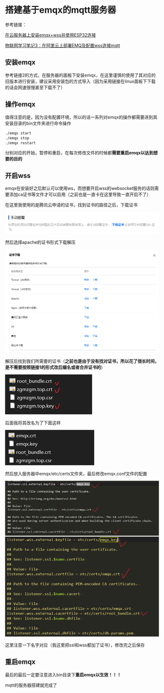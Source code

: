# 搭建基于emqx的mqtt服务器

参考链接：

[在云服务器上安装emqx+wss并使用ESP32连接 ](https://yuanze.wang/posts/emqx-wss-esp32/#测试服务器)

[物联网学习笔记3：在阿里云上部署EMQ及配置wss连接mqtt](https://blog.csdn.net/weixin_43440746/article/details/103791278)



## 安装emqx

参考链接2的方式，在服务器的面板下安装emqx，在这里谨慎的使用了其对应的旧版本进行安装，建议采用安装包的方式导入（因为采用链接在linux面板下下载的话会网速很慢甚至下载不了）



## 操作emqx

值得注意的是，因为没有配置环境，所以的话一系列对emqx的操作都需要进到其安装目录的bin文件夹进行命令操作

```
./emqx start
./emqx stop
./emqx restart
```

分别对应的开始，暂停和重启，在每次修改文件的时候都**需要重启emqx以达到想要的目的**



## 开启wss

emqx在安装好之后默认可以使用ws，而想要开启wss的websocket服务的话则需要添加ca证书等文件才可以启用（之前也是一直卡在这里导致一直开启不了）



在这里我使用的是腾讯云申请的证书，找到证书的路径之后，下载证书

![image-20230203133705515](images/image-20230203133705515.png)

然后选择apache的证书形式下载解压

<img src="images/image-20230203133730635.png" alt="image-20230203133730635" style="zoom:80%;" />

解压后找到我们所需要的证书（**之前也是由于没有找对证书，所以花了很长时间，是不需要按照链接1的形式改后缀名或者合并证书的**）

![image-20230203133856559](images/image-20230203133856559.png)

后面我将其改名为了下面这样

![image-20230203133927470](images/image-20230203133927470.png)

然后放入服务器中emqx/etc/certs文件夹，最后修改emqx.conf文件的配置

<img src="images/image-20230203134250900.png" alt="image-20230203134250900" style="zoom:80%;" />

<img src="images/image-20230203134325262.png" alt="image-20230203134325262" style="zoom:80%;" />

这里注意一下名字对应（我这里把ssl和wss都加了证书），修改完之后保存



## 重启emqx

最后的最后一定要注意进入bin目录下**重启emqx以生效！！！**

mqtt的服务器搭建就完成了